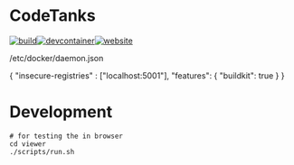 # CodeTanks
[![build](https://github.com/code-tanks/code-tanks/actions/workflows/build.yml/badge.svg)](https://github.com/code-tanks/code-tanks/actions/workflows/build.yml)[![devcontainer](https://github.com/code-tanks/code-tanks/actions/workflows/devcontainer.yml/badge.svg)](https://github.com/code-tanks/code-tanks/actions/workflows/devcontainer.yml)[![website](https://github.com/code-tanks/website/actions/workflows/website.yml/badge.svg)](https://github.com/code-tanks/website/actions/workflows/website.yml)


/etc/docker/daemon.json

{
  "insecure-registries" : ["localhost:5001"],
  "features": { "buildkit": true }
}

# Development

```
# for testing the in browser
cd viewer
./scripts/run.sh
```
